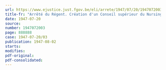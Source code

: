 ```yaml
---
url: https://www.ejustice.just.fgov.be/eli/arrete/1947/07/20/1947072003/justel
title-fr: "Arrêté du Régent. Création d'un Conseil supérieur du Nursing"
date: 1947-07-20
source:
number: 1947072003
page: 888888
case: 1947-07-20/03
publication: 1947-08-02
starts:
modifies:
pdf-original:
pdf-consolidated:
---
```


